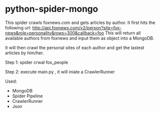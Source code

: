 # python-spider-mongo

This spider crawls foxnews.com and gets articles by author. It first hits the following url:
http://api.foxnews.com/v2/person?site=fox-news&role=personality&rows=300&callback=foo
This will return all available authors from foxnews and input them as object into a MongoDB.

It will then crawl the personal sites of each author and get the lastest articles by him/her.

Step 1: spider crwal fox_people

Step 2: execute main.py , it will iniate a CrawlerRunner

Used:
- MongoDB
- Spider Pipeline
- CrawlerRunner
- Json
